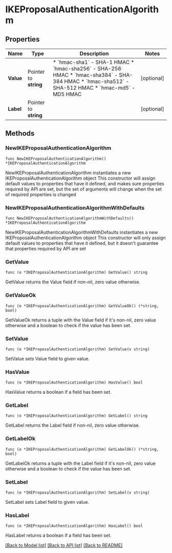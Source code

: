 # IKEProposalAuthenticationAlgorithm

## Properties

Name | Type | Description | Notes
------------ | ------------- | ------------- | -------------
**Value** | Pointer to **string** | * &#x60;hmac-sha1&#x60; - SHA-1 HMAC * &#x60;hmac-sha256&#x60; - SHA-256 HMAC * &#x60;hmac-sha384&#x60; - SHA-384 HMAC * &#x60;hmac-sha512&#x60; - SHA-512 HMAC * &#x60;hmac-md5&#x60; - MD5 HMAC | [optional] 
**Label** | Pointer to **string** |  | [optional] 

## Methods

### NewIKEProposalAuthenticationAlgorithm

`func NewIKEProposalAuthenticationAlgorithm() *IKEProposalAuthenticationAlgorithm`

NewIKEProposalAuthenticationAlgorithm instantiates a new IKEProposalAuthenticationAlgorithm object
This constructor will assign default values to properties that have it defined,
and makes sure properties required by API are set, but the set of arguments
will change when the set of required properties is changed

### NewIKEProposalAuthenticationAlgorithmWithDefaults

`func NewIKEProposalAuthenticationAlgorithmWithDefaults() *IKEProposalAuthenticationAlgorithm`

NewIKEProposalAuthenticationAlgorithmWithDefaults instantiates a new IKEProposalAuthenticationAlgorithm object
This constructor will only assign default values to properties that have it defined,
but it doesn't guarantee that properties required by API are set

### GetValue

`func (o *IKEProposalAuthenticationAlgorithm) GetValue() string`

GetValue returns the Value field if non-nil, zero value otherwise.

### GetValueOk

`func (o *IKEProposalAuthenticationAlgorithm) GetValueOk() (*string, bool)`

GetValueOk returns a tuple with the Value field if it's non-nil, zero value otherwise
and a boolean to check if the value has been set.

### SetValue

`func (o *IKEProposalAuthenticationAlgorithm) SetValue(v string)`

SetValue sets Value field to given value.

### HasValue

`func (o *IKEProposalAuthenticationAlgorithm) HasValue() bool`

HasValue returns a boolean if a field has been set.

### GetLabel

`func (o *IKEProposalAuthenticationAlgorithm) GetLabel() string`

GetLabel returns the Label field if non-nil, zero value otherwise.

### GetLabelOk

`func (o *IKEProposalAuthenticationAlgorithm) GetLabelOk() (*string, bool)`

GetLabelOk returns a tuple with the Label field if it's non-nil, zero value otherwise
and a boolean to check if the value has been set.

### SetLabel

`func (o *IKEProposalAuthenticationAlgorithm) SetLabel(v string)`

SetLabel sets Label field to given value.

### HasLabel

`func (o *IKEProposalAuthenticationAlgorithm) HasLabel() bool`

HasLabel returns a boolean if a field has been set.


[[Back to Model list]](../README.md#documentation-for-models) [[Back to API list]](../README.md#documentation-for-api-endpoints) [[Back to README]](../README.md)


